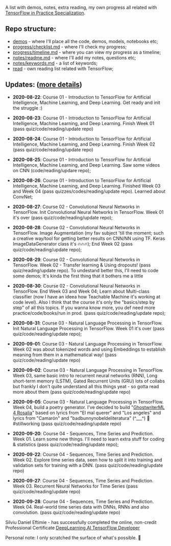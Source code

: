 A list with demos, notes, extra reading, my own progress all related with [TensorFlow in Practice Specialization](https://www.coursera.org/specializations/tensorflow-in-practice). 

## Repo structure:

- [demos](demos/)  - where I'll place all the code, demos, models, notebooks etc;
- [progress/checklist.md](progress/checklist.md) - where I'll check my progress;
- [progress/timeline.md](progress/timeline.md) - where you can view my progress as a timeline;
- [notes/readme.md](notes/) - where I'll add my notes, questions etc;
- [notes/keywords.md](notes/keywords.md) - a list of keywords;
- [read](read/)  - own reading list related with TensorFlow;


## Updates: ([more details](progress/timeline.md))
- **2020-08-22**: Course 01 - Introduction to TensorFlow for Artificial Intelligence, Machine Learning, and Deep Learning. Get ready and init the struggle :)

- **2020-08-23**: Course 01 - Introduction to TensorFlow for Artificial Intelligence, Machine Learning, and Deep Learning. Finish Week 01 (pass quiz/code/reading/update repo)

- **2020-08-24**: Course 01 - Introduction to TensorFlow for Artificial Intelligence, Machine Learning, and Deep Learning. Finish Week 02 (pass quiz/code/reading/update repo)

- **2020-08-25**: Course 01 - Introduction to TensorFlow for Artificial Intelligence, Machine Learning, and Deep Learning. Saw some videos on CNN (code/reading/updare repo);

- **2020-08-26**: Course 01 - Introduction to TensorFlow for Artificial Intelligence, Machine Learning, and Deep Learning. Finished Week 03 and Week 04 (pass quizzes/codes/reading/update repo). Learned about ConvNet;

- **2020-08-27**: Course 02 - Convolutional Neural Networks in TensorFlow. Init Convolutional Neural Networks in TensorFlow. Week 01 it's over (pass quiz/code/reading/update repo);

- **2020-08-28**: Course 02 - Convolutional Neural Networks in TensorFlow. Image Augmentation (my fav subject 'till the moment; such a creative way/tool for getting better results on CNN/NN using TF. Keras ImageDataGenerator class it's 🔥🔥🔥); End Week 02 (pass quiz/code/reading/update repo);

- **2020-08-29**: Course 02 - Convolutional Neural Networks in TensorFlow. Week 02 - Transfer learning & Using dropouts! (pass quiz/reading/update repo). To undestand better this, I'll need to code some demos; It's kinda the first thing that it bothers me a little

- **2020-08-30**: Course 02 - Convolutional Neural Networks in TensorFlow. End Week 03 and Week 04; Learn about Multi-class classifier (now I have an ideea how Teachable Machine it's working at code level). Also I think that the course it's only the "basics/step by step" of all this topics. If you wanna know more, you def need more practice/code/books/run in prod. (pass quiz/code/reading/update repo);

- **2020-08-31**: Course 03 - Natural Language Processing in TensorFlow. Init Natural Language Processing in TensorFlow. Week 01 it's over (pass quiz/code/reading/update repo);

- **2020-09-01**: Course 03 - Natural Language Processing in TensorFlow. Week 02 was about tokenized words and using Embeddings to establish meaning from them in a mathematical way! (pass quiz/code/reading/update repo)

- **2020-09-02**: Course 03 - Natural Language Processing in TensorFlow. Week 03, same basic intro to recurrent neural networks (RNN), Long short-term memory (LSTM), Gated Recurrent Units (GRU) lots of collabs but frankly I don't quite understand all this things yeat - so gotta read more about them (pass quiz/code/reading/update repo)

- **2020-09-05**: Course 03 - Natural Language Processing in TensorFlow. Week 04, build a poetry generator. I've decided to build "[GhostwriterML 4 Rosalia](demos/GhostwriterML4Rosalia.py)" based on lyrics from "El mal querer" and "Los angeles" and lyrics from "Camarón" and "badbunnynobeldeliteratura" (^___^) 🤘 #stillworking (pass quiz/code/reading/update repo)
 
- **2020-09-20**: Course 04 - Sequences, Time Series and Prediction. Week 01. Learn some new things. I'll need to learn extra stuff for coding & statistics (pass quiz/code/reading/update repo);

- **2020-09-22**: Course 04 - Sequences, Time Series and Prediction. Week 02. Explore time series data, seen how to split it into training and validation sets for training with a DNN. (pass quiz/code/reading/update repo)

- **2020-09-27**: Course 04 - Sequences, Time Series and Prediction. Week 03. Recurrent Neural Networks for Time Series (pass quiz/code/reading/update repo)

- **2020-09-28**: Course 04 - Sequences, Time Series and Prediction. Week 04. Real-world time series data with DNNs, RNNs and also convolution. (pass quiz/code/reading/update repo)


Silviu Daniel Eftimie - has successfully completed the online, non-credit Professional Certificate 
[DeepLearning.AI TensorFlow Developer](https://www.coursera.org/account/accomplishments/specialization/certificate/PW4V6LXK8U9P)



Personal note: I only scratched the surface of what's possible. 🤘